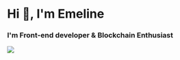 <h1 align="left">Hi 👋, I'm Emeline</h1>
<h3 align="left">I'm Front-end developer & Blockchain Enthusiast</h3>

<img  src="https://media.giphy.com/media/xTk9ZY0C9ZWM2NgmCA/giphy.gif" />
